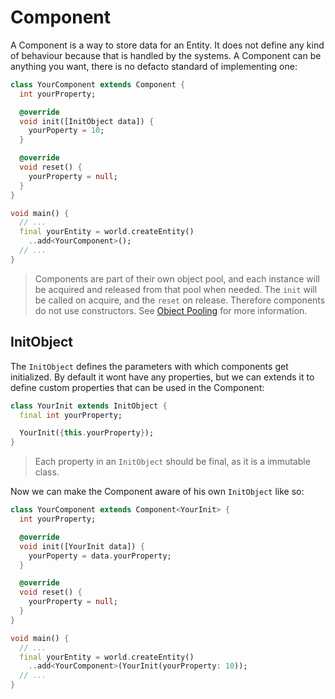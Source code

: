 # Component

A Component is a way to store data for an Entity. It does not define any kind of behaviour because that is handled by the systems. A Component can be anything you want, there is no defacto standard of implementing one:
```dart
class YourComponent extends Component {
  int yourProperty;

  @override
  void init([InitObject data]) {
    yourPoperty = 10;
  }

  @override
  void reset() {
    yourProperty = null;
  }
}

void main() {
  // ...
  final yourEntity = world.createEntity()
    ..add<YourComponent>();
  // ...
}
```
> Components are part of their own object pool, and each instance will be acquired and released from that pool when needed. The `init` will be called on acquire, and the `reset` on release. Therefore components do not use constructors. See [Object Pooling](./object_pooling.md) for more information.

## InitObject

The `InitObject` defines the parameters with which components get initialized. By default it wont have any properties, but we can extends it to define custom properties that can be used in the Component:
```dart
class YourInit extends InitObject {
  final int yourProperty;

  YourInit({this.yourProperty});
}
```
> Each property in an `InitObject` should be final, as it is a immutable class.

Now we can make the Component aware of his own `InitObject` like so:
```dart
class YourComponent extends Component<YourInit> {
  int yourProperty;

  @override
  void init([YourInit data]) {
    yourPoperty = data.yourProperty;
  }

  @override
  void reset() {
    yourProperty = null;
  }
}

void main() {
  // ...
  final yourEntity = world.createEntity()
    ..add<YourComponent>(YourInit(yourProperty: 10));
  // ...
}
```
